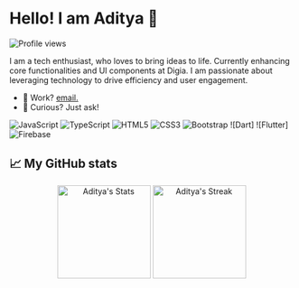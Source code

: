 # Hello! I am Aditya 👋

![Profile views](https://komarev.com/ghpvc/?username=choubeyaditya80&label=Profile%20views&color=60598F&style=flat)

<div class="github-introduction">

I am a tech enthusiast, who loves to bring ideas to life. Currently enhancing core functionalities and UI components at Digia. I am passionate about leveraging technology to drive efficiency and user engagement.

</div>

- 💼 Work? <a href="mailto:choubeyaditya80@gmail.com">email.</a>
- 💬 Curious? Just ask!

<div class="badges-intro">

![JavaScript](https://img.shields.io/badge/-JavaScript-000000?style=flat&logo=javascript&logoColor=#F7DF1E)
![TypeScript](https://img.shields.io/badge/-TypeScript-000000?style=flat&logo=typescript&logoColor=#3178C6)
![HTML5](https://img.shields.io/badge/-HTML5-000000?style=flat&logo=html5&logoColor=#E34F26)
![CSS3](https://img.shields.io/badge/-CSS3-000000?style=flat&logo=css3&logoColor=#1572B6)
![Bootstrap](https://img.shields.io/badge/-Bootstrap-000000?style=flat&logo=bootstrap&logoColor=#7952B3)
![Dart]
![Flutter]
![Firebase](https://img.shields.io/badge/-Firebase-000000?style=flat&logo=firebase&logoColor=#FFCA28)

</div>

## 📈 My GitHub stats

<div class="badges-githubstats">
  <p align="center">
    <img src="https://github-readme-stats.vercel.app/api?username=choubeyaditya80&theme=tokyonight&show_icons=true&hide_border=true&count_private=true" alt="Aditya's Stats" height="165">
    <img src="https://github-readme-streak-stats.herokuapp.com/?user=choubeyaditya80&theme=tokyonight&hide_border=true" alt="Aditya's Streak" height="165">
  </p>
</div>


<!---
choubeyaditya80/choubeyaditya80 is a ✨ special ✨ repository because its `README.md` (this file) appears on your GitHub profile.
You can click the Preview link to take a look at your changes.
--->
